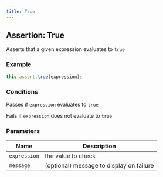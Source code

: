 ```yaml
---
title: True
---
```


## Assertion: True

Asserts that a given expression evaluates to `true`

### Example

```ts
this.assert.true(expression);
```

### Conditions

Passes if `expression` evaluates to `true`

Fails if `expression` does not evaluate to `true`

### Parameters

| Name | Description |
|---|---|
| `expression` | the value to check |
| `message` | (optional) message to display on failure |